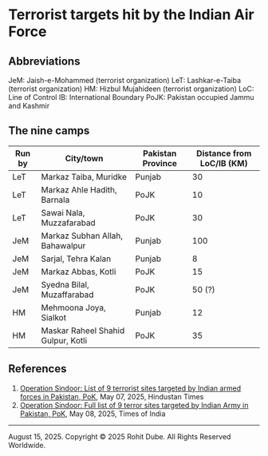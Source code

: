 # Terrorist targets hit by the Indian Air Force

## Abbreviations
JeM: Jaish-e-Mohammed (terrorist organization)
LeT: Lashkar-e-Taiba (terrorist organization)
HM: Hizbul Mujahideen (terrorist organization)
LoC: Line of Control
IB: International Boundary
PoJK: Pakistan occupied Jammu and Kashmir

## The nine camps
| Run by | City/town |  Pakistan Province | Distance from LoC/IB (KM) |
|---|---|---|---|
| LeT | Markaz Taiba, Muridke | Punjab | 30 |
| LeT | Markaz Ahle Hadith, Barnala | PoJK | 10 |
| LeT | Sawai Nala, Muzzafarabad | PoJK | 30 |
| JeM | Markaz Subhan Allah, Bahawalpur | Punjab | 100 |
| JeM | Sarjal, Tehra Kalan | Punjab | 8 |
| JeM | Markaz Abbas, Kotli | PoJK | 15 |
| JeM | Syedna Bilal, Muzaffarabad | PoJK | 50 (?) |
| HM | Mehmoona Joya, Sialkot | Punjab | 12 |
| HM | Maskar Raheel Shahid Gulpur, Kotli | PoJK | 35 | 

## References
1. [Operation Sindoor: List of 9 terrorist sites targeted by Indian armed forces in Pakistan, PoK](https://www.hindustantimes.com/india-news/operation-sindoor-list-of-9-terrorist-sites-targeted-by-indian-armed-forces-in-pakistan-pok-101746582414473.html), May 07, 2025, Hindustan Times
1. [Operation Sindoor: Full list of 9 terror sites targeted by Indian Army in Pakistan, PoK](https://timesofindia.indiatimes.com/india/operation-sindoor-full-list-of-9-terror-sites-targeted-by-indian-army-in-pakistan-pok/articleshow/120947736.cms), May 08, 2025, Times of India

---
August 15, 2025.
Copyright © 2025 Rohit Dube. All Rights Reserved Worldwide.

